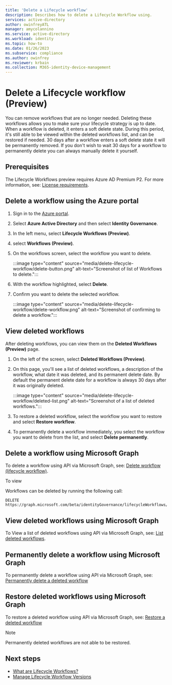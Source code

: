 ```yaml
---
title: 'Delete a Lifecycle workflow'
description: Describes how to delete a Lifecycle Workflow using.
services: active-directory
author: owinfreyATL
manager: amycolannino
ms.service: active-directory
ms.workload: identity
ms.topic: how-to
ms.date: 01/26/2023
ms.subservice: compliance
ms.author: owinfrey
ms.reviewer: krbain
ms.collection: M365-identity-device-management
---
```


# Delete a Lifecycle workflow (Preview)

You can remove workflows that are no longer needed. Deleting these workflows allows you to make sure your lifecycle strategy is up to date. When a workflow is deleted, it enters a soft delete state. During this period, it's still able to be viewed within the deleted workflows list, and can be restored if needed. 30 days after a workflow enters a soft delete state it will be permanently removed. If you don't wish to wait 30 days for a workflow to permanently delete you can always manually delete it yourself.

## Prerequisites

The Lifecycle Workflows preview requires Azure AD Premium P2. For more information, see: [License requirements](what-are-lifecycle-workflows.md#license-requirements).

## Delete a workflow using the Azure portal

1. Sign in to the [Azure portal](https://portal.azure.com).

1. Select **Azure Active Directory** and then select **Identity Governance**.

1. In the left menu, select **Lifecycle Workflows (Preview)**.

1. select **Workflows (Preview)**.

1. On the workflows screen, select the workflow you want to delete.

     :::image type="content" source="media/delete-lifecycle-workflow/delete-button.png" alt-text="Screenshot of list of Workflows to delete.":::

1. With the workflow highlighted, select **Delete**.

1. Confirm you want to delete the selected workflow. 
 
     :::image type="content" source="media/delete-lifecycle-workflow/delete-workflow.png" alt-text="Screenshot of confirming to delete a workflow.":::

## View deleted workflows

After deleting workflows, you can view them on the **Deleted Workflows (Preview)** page.


1. On the left of the screen, select **Deleted Workflows (Preview)**.

1. On this page, you'll see a list of deleted workflows, a description of the workflow, what date it was deleted, and its permanent delete date. By default the permanent delete date for a workflow is always 30 days after it was originally deleted.

     :::image type="content" source="media/delete-lifecycle-workflow/deleted-list.png" alt-text="Screenshot of a list of deleted workflows.":::
 
1. To restore a deleted workflow, select the workflow you want to restore and select **Restore workflow**.

1. To permanently delete a workflow immediately, you select the workflow you want to delete from the list, and select **Delete permanently**.


 

## Delete a workflow using Microsoft Graph

To delete a workflow using API via Microsoft Graph, see: [Delete workflow (lifecycle workflow)](/graph/api/identitygovernance-workflow-delete?view=graph-rest-beta&preserve-view=true).


To view

Workflows can be deleted by running the following call:
```http
DELETE https://graph.microsoft.com/beta/identityGovernance/lifecycleWorkflows/workflows/<id> 
```
## View deleted workflows using Microsoft Graph

To View a list of deleted workflows using API via Microsoft Graph, see: [List deleted workflows](/graph/api/identitygovernance-lifecycleworkflowscontainer-list-deleteditems).


## Permanently delete a workflow using Microsoft Graph

To permanently delete a workflow using API via Microsoft Graph, see: [Permanently delete a deleted workflow](/graph/api/identitygovernance-deleteditemcontainer-delete)

## Restore deleted workflows using Microsoft Graph

To restore a deleted workflow using API via Microsoft Graph, see: [Restore a deleted workflow](/graph/api/identitygovernance-workflow-restore)
> [!NOTE]
> Permanently deleted workflows are not able to be restored.

## Next steps

- [What are Lifecycle Workflows?](what-are-lifecycle-workflows.md)
- [Manage Lifecycle Workflow Versions](manage-workflow-tasks.md)
